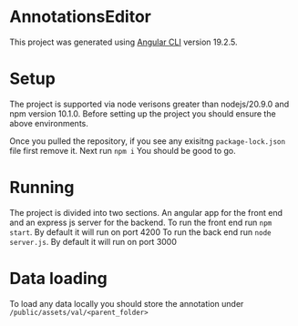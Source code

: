 # AnnotationsEditor

This project was generated using [Angular CLI](https://github.com/angular/angular-cli) version 19.2.5.

# Setup

The project is supported via node verisons greater than nodejs/20.9.0 and npm version 10.1.0.
Before setting up the project you should ensure the above environments.

Once you pulled the repository, if you see any exisitng ```package-lock.json``` file first remove it. Next run ```npm i```
You should be good to go.

# Running

The project is divided into two sections. An angular app for the front end and an express js server for the backend. 
To run the front end run ```npm start```. By default it will run on port 4200
To run the back end run ```node server.js```. By default it will run on port 3000

# Data loading
To load any data locally you should store the annotation under ```/public/assets/val/<parent_folder>```